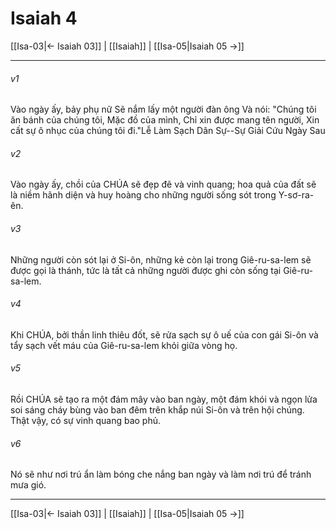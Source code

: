 # Isaiah 4

[[Isa-03|← Isaiah 03]] | [[Isaiah]] | [[Isa-05|Isaiah 05 →]]
***



###### v1 
Vào ngày ấy, bảy phụ nữ Sẽ nắm lấy một người đàn ông Và nói: "Chúng tôi ăn bánh của chúng tôi, Mặc đồ của mình, Chỉ xin được mang tên người, Xin cất sự ô nhục của chúng tôi đi."Lễ Làm Sạch Dân Sự--Sự Giải Cứu Ngày Sau 

###### v2 
Vào ngày ấy, chồi của CHÚA sẽ đẹp đẽ và vinh quang; hoa quả của đất sẽ là niềm hãnh diện và huy hoàng cho những người sống sót trong Y-sơ-ra-ên. 

###### v3 
Những người còn sót lại ở Si-ôn, những kẻ còn lại trong Giê-ru-sa-lem sẽ được gọi là thánh, tức là tất cả những người được ghi còn sống tại Giê-ru-sa-lem. 

###### v4 
Khi CHÚA, bởi thần linh thiêu đốt, sẽ rửa sạch sự ô uế của con gái Si-ôn và tẩy sạch vết máu của Giê-ru-sa-lem khỏi giữa vòng họ. 

###### v5 
Rồi CHÚA sẽ tạo ra một đám mây vào ban ngày, một đám khói và ngọn lửa soi sáng cháy bùng vào ban đêm trên khắp núi Si-ôn và trên hội chúng. Thật vậy, có sự vinh quang bao phủ. 

###### v6 
Nó sẽ như nơi trú ẩn làm bóng che nắng ban ngày và làm nơi trú để tránh mưa gió.

***
[[Isa-03|← Isaiah 03]] | [[Isaiah]] | [[Isa-05|Isaiah 05 →]]
